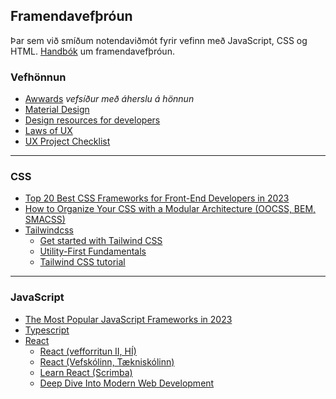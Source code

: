 ## Framendavefþróun 
Þar sem við smíðum notendaviðmót fyrir vefinn með JavaScript, CSS og HTML. [Handbók](https://frontendmasters.com/books/front-end-handbook/2019/) um framendavefþróun.



### Vefhönnun 
* [Awwards](https://www.awwwards.com/) _vefsíður með áherslu á hönnun_
* [Material Design](https://material.io/)
* [Design resources for developers](https://github.com/bradtraversy/design-resources-for-developers)
* [Laws of UX](https://lawsofux.com/)
* [UX Project Checklist](https://uxchecklist.github.io/)

---

### CSS 
* [Top 20 Best CSS Frameworks for Front-End Developers in 2023](https://hackr.io/blog/best-css-frameworks)
* [How to Organize Your CSS with a Modular Architecture
(OOCSS, BEM, SMACSS)](https://snipcart.com/blog/organize-css-modular-architecture)
* [Tailwindcss](https://tailwindcss.com/)
   * [Get started with Tailwind CSS](https://tailwindcss.com/docs/installation)
   * [Utility-First Fundamentals](https://tailwindcss.com/docs/utility-first)
   * [Tailwind CSS tutorial](https://tsh.io/blog/tailwind-css-tutorial/)



---

### JavaScript
- [The Most Popular JavaScript Frameworks in 2023](https://theme-selection.medium.com/the-most-popular-javascript-frameworks-in-2021-a2fe62174df6)
- [Typescript](https://www.typescriptlang.org/)
- [React](https://react.dev/)
    - [React (vefforritun II, HÍ)](https://github.com/vefforritun/vef2-2023/tree/main/namsefni/17.react#readme)
    - [React (Vefskólinn, Tækniskólinn)](https://io.vefskoli.is/guides)
    - [Learn React (Scrimba)](https://scrimba.com/learn/learnreact)
    - [Deep Dive Into Modern Web Development](https://fullstackopen.com/en/about)



<!--
  - [Preact](https://preactjs.com/)
  - [Vue.js](https://v3.vuejs.org/) (Version 3)
  - [Svelte](https://svelte.dev/) tiny framework.
  - [Vue Routing](https://v3.vuejs.org/guide/routing.html#official-router)
  - [Vue Router for Everyone (myndband)](https://vueschool.io/courses/vue-router-for-everyone?friend=vuejs)
-->


<!--
### Routing í JavaScript (vanilla)

- [How I Implemented my own SPA Routing System in Vanilla JS](https://medium.com/@bryanmanuele/how-i-implemented-my-own-spa-routing-system-in-vanilla-js-49942e3c4573)
- [Tiny Express-inspired client-side router](https://github.com/visionmedia/page.js)



- Template: [Build a state management system (pub/sub) with vanilla JavaScript](https://css-tricks.com/build-a-state-management-system-with-vanilla-javascript/)
- [Web Components, (Templates)](https://medium.com/javascript-in-plain-english/web-components-crash-course-b0a2feb11be1)
-->

<!--

## Template engines
- [Create Frontend framework](https://mfrachet.github.io/create-frontend-framework/intro.html)
- [Web Components Crash Course (Templates)](https://medium.com/javascript-in-plain-english/web-components-crash-course-b0a2feb11be1)



---

## [Tagged templates](https://developer.mozilla.org/en-US/docs/Web/JavaScript/Reference/Template_literals#Taggedtemplates)

Tags allow you to parse template literals with a function. 

1.  make a function
1.  put the name of function in front of the string you want to run against.

```JavaScript
/* The first argument of a tag function contains an array of string values. The remaining arguments are related to the expressions. 
The tag function can then perform whatever operations on these arguments you wish, ex. return the manipulated string.
*/
const div = (strings, ...args) =>
  strings.reduce(
    (acc, currentString, index) => acc + currentString + (args[index] || ""),
    ""
  );

const firstName = "Marvin";
const lastName = "Frachet";

const template = div`Hello ${firstName} ${lastName} !`;
console.log(template); // prints `Hello Marvin Frachet !`
```

Tagged templates allow developers to create a domain specific language (DSL) that let users only have to worry about writing a string while the library authors deal with the rest


---

## [&lt;template&gt;](https://javascript.info/template-element) 

&lt;template&gt; allows you to keep content that’s not rendered but will be used in JavaScript later on.

A built-in &lt;template&gt; element serves as a storage for HTML markup templates. The browser ignores it contents, only checks for syntax validity, but we can access and use it in JavaScript, to create other elements.

Í index.html skrá:

```html
<body>

<template id="tmpl">
    <div class="message">Hello, world!</div>
 </template>    

</body>
```

Í app.js skrá:

```JavaScript
  // create fragment to hold template
  const fragment = document.createDocumentFragment();
  // Clone the template content to reuse it.
  fragment.append(tmpl.content.cloneNode(true));
  // render tempkate to html
  document.body.append(fragment);
```

---

## JavaScript Templates söfn
- [Mustache (simple)](https://mustache.github.io/)
- [Handlebars (complex)](https://handlebarsjs.com/)

---
-->

